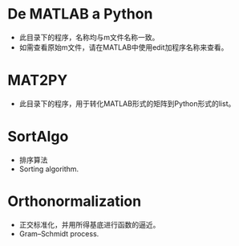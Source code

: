# De MATLAB a Python
- 此目录下的程序，名称均与m文件名称一致。
- 如需查看原始m文件，请在MATLAB中使用edit加程序名称来查看。
# MAT2PY
- 此目录下的程序，用于转化MATLAB形式的矩阵到Python形式的list。
# SortAlgo
- 排序算法
- Sorting algorithm.
# Orthonormalization
- 正交标准化，并用所得基底进行函数的逼近。
- Gram–Schmidt process.